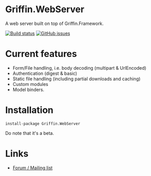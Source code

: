 Griffin.WebServer
=================

A web server built on top of Griffin.Framework.

[![Build status](https://ci.appveyor.com/api/projects/status/7kxcqkwia1fc9kd3?svg=true)](https://ci.appveyor.com/project/jgauffin/griffin-webserver) 
[![GitHub issues](https://img.shields.io/github/issues/jgauffin/Griffin.WebServer.svg)](https://github.com/jgauffin/Griffin.WebServer/issues) 

# Current features

* Form/File handling, i.e. body decoding (multipart & UrlEncoded)
* Authentication (digest & basic)
* Static file handling (including partial downloads and caching)
* Custom modules
* Model binders.

# Installation

    install-package Griffin.WebServer
	
Do note that it's a beta.
	
# Links

* [Forum / Mailing list](https://groups.google.com/forum/#!forum/griffin-webserver)
